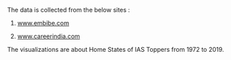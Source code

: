The data is collected from the below sites : 

1) www.embibe.com

2) www.careerindia.com

The visualizations are about Home States of IAS Toppers from 1972 to 2019.
